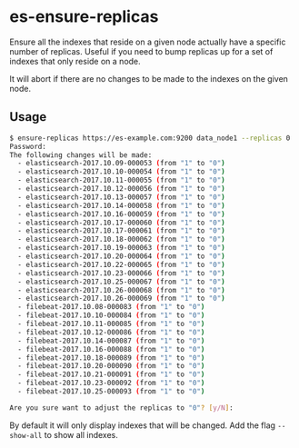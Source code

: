 # es-ensure-replicas

Ensure all the indexes that reside on a given node actually have a specific number of replicas. Useful if you need to bump replicas up for a set of indexes that only reside on a node.

It will abort if there are no changes to be made to the indexes on the given node.

## Usage

```bash
$ ensure-replicas https://es-example.com:9200 data_node1 --replicas 0
Password:
The following changes will be made:
  - elasticsearch-2017.10.09-000053 (from "1" to "0")
  - elasticsearch-2017.10.10-000054 (from "1" to "0")
  - elasticsearch-2017.10.11-000055 (from "1" to "0")
  - elasticsearch-2017.10.12-000056 (from "1" to "0")
  - elasticsearch-2017.10.13-000057 (from "1" to "0")
  - elasticsearch-2017.10.14-000058 (from "1" to "0")
  - elasticsearch-2017.10.16-000059 (from "1" to "0")
  - elasticsearch-2017.10.17-000060 (from "1" to "0")
  - elasticsearch-2017.10.17-000061 (from "1" to "0")
  - elasticsearch-2017.10.18-000062 (from "1" to "0")
  - elasticsearch-2017.10.19-000063 (from "1" to "0")
  - elasticsearch-2017.10.20-000064 (from "1" to "0")
  - elasticsearch-2017.10.22-000065 (from "1" to "0")
  - elasticsearch-2017.10.23-000066 (from "1" to "0")
  - elasticsearch-2017.10.25-000067 (from "1" to "0")
  - elasticsearch-2017.10.26-000068 (from "1" to "0")
  - elasticsearch-2017.10.26-000069 (from "1" to "0")
  - filebeat-2017.10.08-000083 (from "1" to "0")
  - filebeat-2017.10.10-000084 (from "1" to "0")
  - filebeat-2017.10.11-000085 (from "1" to "0")
  - filebeat-2017.10.12-000086 (from "1" to "0")
  - filebeat-2017.10.14-000087 (from "1" to "0")
  - filebeat-2017.10.16-000088 (from "1" to "0")
  - filebeat-2017.10.18-000089 (from "1" to "0")
  - filebeat-2017.10.20-000090 (from "1" to "0")
  - filebeat-2017.10.21-000091 (from "1" to "0")
  - filebeat-2017.10.23-000092 (from "1" to "0")
  - filebeat-2017.10.25-000093 (from "1" to "0")

Are you sure want to adjust the replicas to "0"? [y/N]:
```

By default it will only display indexes that will be changed. Add the flag `--show-all` to show all indexes.
